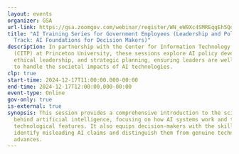```yaml
---
layout: events
organizer: GSA
url-link: https://gsa.zoomgov.com/webinar/register/WN_eW9Xc4SMREqgEh5QqniqHA#/registration
title: "AI Training Series for Government Employees (Leadership and Policy
  Track: AI Foundations for Decision Makers)"
description: In partnership with the Center for Information Technology Policy
  (CITP) at Princeton University, these sessions explore AI policy development,
  ethical leadership, and strategic planning, ensuring leaders are well-prepared
  to handle the societal impacts of AI technologies.
clp: true
start-time: 2024-12-17T11:00:00.000-00:00
end-time: 2024-12-17T12:00:00.000-00:00
event-type: Online
gov-only: true
is-external: true
synopsis: This session provides a comprehensive introduction to the science
  behind artificial intelligence, focusing on how AI systems work and their key
  technological features. It also equips decision-makers with the skills to
  identify misleading AI claims and distinguish them from genuine technological
  advances.
---
```

